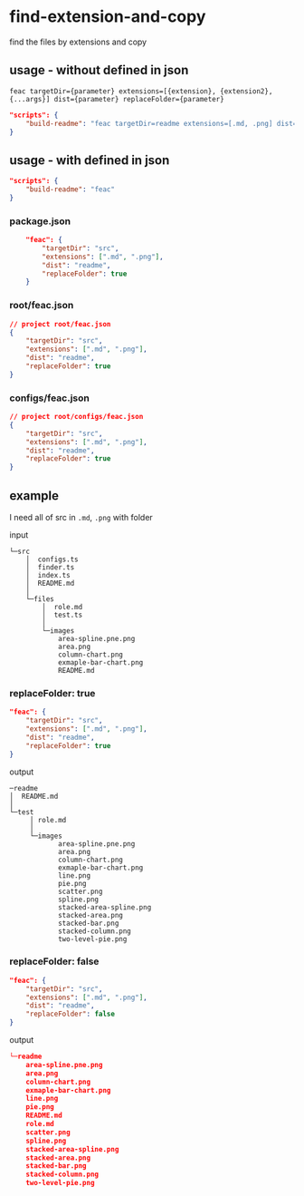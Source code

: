 # find-extension-and-copy

find the files by extensions and copy

## usage - without defined in json

`feac targetDir={parameter} extensions=[{extension}, {extension2}, {...args}] dist={parameter} replaceFolder={parameter}`

```json
"scripts": {
	"build-readme": "feac targetDir=readme extensions=[.md, .png] dist=readme replaceFolder=true"
}
```

## usage - with defined in json

```json
"scripts": {
	"build-readme": "feac"
}
```

### package.json

```json
	"feac": {
		"targetDir": "src",
		"extensions": [".md", ".png"],
        "dist": "readme",
        "replaceFolder": true
	}
```

### root/feac.json

```json
// project root/feac.json
{
    "targetDir": "src",
    "extensions": [".md", ".png"],
    "dist": "readme",
    "replaceFolder": true
}
```

### configs/feac.json

```json
// project root/configs/feac.json
{
    "targetDir": "src",
    "extensions": [".md", ".png"],
    "dist": "readme",
    "replaceFolder": true
}
```

## example

I need all of src in `.md`, `.png` with folder

input
```
└─src                                   
    │  configs.ts                       
    │  finder.ts                        
    │  index.ts                         
    │  README.md                        
    │                                   
    └─files                              
        │  role.md                      
        │  test.ts        
        │                                   
        └─images                        
            area-spline.pne.png     
            area.png                
            column-chart.png        
            exmaple-bar-chart.png
            README.md
```

### replaceFolder: true

```json
"feac": {
    "targetDir": "src",
    "extensions": [".md", ".png"],
    "dist": "readme",
    "replaceFolder": true
}
```

output
```
─readme
│  README.md
│
└─test
     │ role.md
     │
     └─images
            area-spline.pne.png
            area.png
            column-chart.png
            exmaple-bar-chart.png
            line.png
            pie.png
            scatter.png
            spline.png
            stacked-area-spline.png
            stacked-area.png
            stacked-bar.png
            stacked-column.png
            two-level-pie.png
```

### replaceFolder: false


```json
"feac": {
    "targetDir": "src",
    "extensions": [".md", ".png"],
    "dist": "readme",
    "replaceFolder": false
}
```

output
```json
└─readme
    area-spline.pne.png
    area.png
    column-chart.png
    exmaple-bar-chart.png
    line.png
    pie.png
    README.md
    role.md
    scatter.png
    spline.png
    stacked-area-spline.png
    stacked-area.png
    stacked-bar.png
    stacked-column.png
    two-level-pie.png
```

